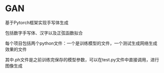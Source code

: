 # GAN
基于Pytorch框架实现手写体生成


包括数字手写体、汉字以及正弦函数拟合

每个项目包括两个python文件：一个是训练模型的文件，一个测试生成网络生成效果的文件


其中.ph文件是之前训练完保存的模型参数，可以在test.py文件中直接调用，进行图像生成
